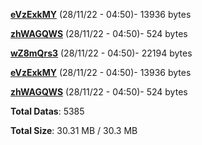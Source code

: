 [**eVzExkMY**](/data/eVzExkMY.txt) (28/11/22 - 04:50)- 13936 bytes

[**zhWAGQWS**](/data/zhWAGQWS.txt) (28/11/22 - 04:50)- 524 bytes

[**wZ8mQrs3**](/data/wZ8mQrs3.txt) (28/11/22 - 04:50)- 22194 bytes

[**eVzExkMY**](/data/eVzExkMY.txt) (28/11/22 - 04:50)- 13936 bytes

[**zhWAGQWS**](/data/zhWAGQWS.txt) (28/11/22 - 04:50)- 524 bytes

**Total Datas**: 5385

**Total Size**: 30.31 MB / 30.3 MB